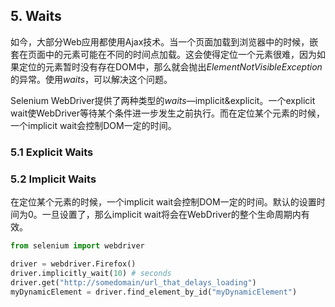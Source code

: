 ## 5. Waits

如今，大部分Web应用都使用Ajax技术。当一个页面加载到浏览器中的时候，嵌套在页面中的元素可能在不同的时间点加载。这会使得定位一个元素很难，因为如果定位的元素暂时没有存在DOM中，那么就会抛出*ElementNotVisibleException*的异常。使用*waits*，可以解决这个问题。

Selenium WebDriver提供了两种类型的*waits*—implicit&explicit。一个explicit wait使WebDriver等待某个条件进一步发生之前执行。而在定位某个元素的时候，一个implicit wait会控制DOM一定的时间。



### 5.1 Explicit Waits





### 5.2 Implicit Waits

在定位某个元素的时候，一个implicit wait会控制DOM一定的时间。默认的设置时间为0。一旦设置了，那么implicit wait将会在WebDriver的整个生命周期内有效。

```python
from selenium import webdriver

driver = webdriver.Firefox()
driver.implicitly_wait(10) # seconds
driver.get("http://somedomain/url_that_delays_loading")
myDynamicElement = driver.find_element_by_id("myDynamicElement")
```

